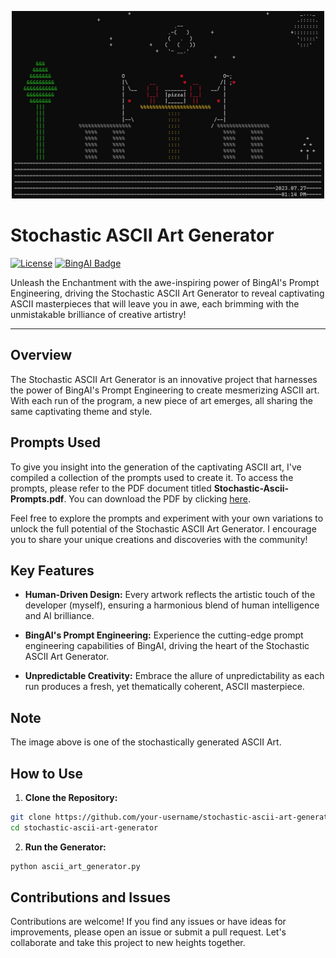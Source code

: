 <p align="center">
  <img src="ascii-art.jpg" alt="Stochastic ASCII Art Generator" width="500" height="300">
</p>

# Stochastic ASCII Art Generator

[![License](https://img.shields.io/badge/License-MIT-blue.svg)](https://opensource.org/licenses/MIT)
[![BingAI Badge](https://img.shields.io/badge/Powered%20by-BingAI-red)](https://www.bingai.com/)

Unleash the Enchantment with the awe-inspiring power of BingAI's Prompt Engineering, driving the Stochastic ASCII Art Generator to reveal captivating ASCII masterpieces that will leave you in awe, each brimming with the unmistakable brilliance of creative artistry!

---

## Overview

The Stochastic ASCII Art Generator is an innovative project that harnesses the power of BingAI's Prompt Engineering to create mesmerizing ASCII art. With each run of the program, a new piece of art emerges, all sharing the same captivating theme and style.

## Prompts Used

To give you insight into the generation of the captivating ASCII art, I've compiled a collection of the prompts used to create it. To access the prompts, please refer to the PDF document titled **Stochastic-Ascii-Prompts.pdf**. You can download the PDF by clicking [here](https://github.com/ShireeshPyreddy/ASCIIArtAlchemy/blob/main/Stochastic-Ascii-Prompts.pdf).

Feel free to explore the prompts and experiment with your own variations to unlock the full potential of the Stochastic ASCII Art Generator. I encourage you to share your unique creations and discoveries with the community!

## Key Features
- **Human-Driven Design:** Every artwork reflects the artistic touch of the developer (myself), ensuring a harmonious blend of human intelligence and AI brilliance.

- **BingAI's Prompt Engineering:** Experience the cutting-edge prompt engineering capabilities of BingAI, driving the heart of the Stochastic ASCII Art Generator.

- **Unpredictable Creativity:** Embrace the allure of unpredictability as each run produces a fresh, yet thematically coherent, ASCII masterpiece.

## Note
The image above is one of the stochastically generated ASCII Art. 

## How to Use

1. **Clone the Repository:**
```bash
git clone https://github.com/your-username/stochastic-ascii-art-generator.git
cd stochastic-ascii-art-generator
```
2. **Run the Generator:**
```bash
python ascii_art_generator.py
```

## Contributions and Issues

Contributions are welcome! If you find any issues or have ideas for improvements, please open an issue or submit a pull request. Let's collaborate and take this project to new heights together.
